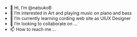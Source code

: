 - 👋 Hi, I’m @natsukoB
- 👀 I’m interested in Art and playing music on piano and bass
- 🌱 I’m currently learning cording web site as UIUX Designer
- 💞️ I’m looking to collaborate on ...
- 📫 How to reach me ...

<!---
natsukoB/natsukoB is a ✨ special ✨ repository because its `README.md` (this file) appears on your GitHub profile.
You can click the Preview link to take a look at your changes.
--->
